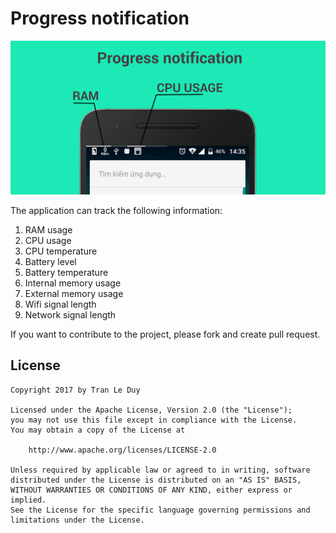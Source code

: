# Progress notification

![](art/wall.png)

The application can track the following information:
1. RAM usage
2. CPU usage
3. CPU temperature
4. Battery level
5. Battery temperature
6. Internal memory usage
7. External memory usage
8. Wifi signal length
9. Network signal length

If you want to contribute to the project, please fork and create pull request.

## License

    Copyright 2017 by Tran Le Duy

    Licensed under the Apache License, Version 2.0 (the "License");
    you may not use this file except in compliance with the License.
    You may obtain a copy of the License at

        http://www.apache.org/licenses/LICENSE-2.0

    Unless required by applicable law or agreed to in writing, software
    distributed under the License is distributed on an "AS IS" BASIS,
    WITHOUT WARRANTIES OR CONDITIONS OF ANY KIND, either express or implied.
    See the License for the specific language governing permissions and
    limitations under the License.
